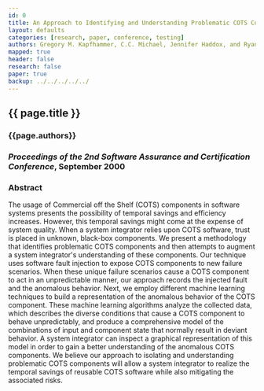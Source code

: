 ```yaml
---
id: 0
title: An Approach to Identifying and Understanding Problematic COTS Components
layout: defaults
categories: [research, paper, conference, testing]
authors: Gregory M. Kapfhammer, C.C. Michael, Jennifer Haddox, and Ryan Colyer 
mapped: true 
header: false 
research: false 
paper: true
backup: ../../../../../
---
```


## {{ page.title }} 

### {{page.authors}}

### <em>Proceedings of the 2nd Software Assurance and Certification Conference</em>, September 2000

### Abstract

The usage of Commercial off the Shelf (COTS) components in software systems presents the possibility of temporal savings
and efficiency increases. However, this temporal savings might come at the expense of system quality. When a system
integrator relies upon COTS software, trust is placed in unknown, black-box components. We present a methodology that
identifies problematic COTS components and then attempts to augment a system integrator's understanding of these
components. Our technique uses software fault injection to expose COTS components to new failure scenarios. When these
unique failure scenarios cause a COTS component to act in an unpredictable manner, our approach records the injected
fault and the anomalous behavior. Next, we employ different machine learning techniques to build a representation of the
anomalous behavior of the COTS component. These machine learning algorithms analyze the collected data, which describes
the diverse conditions that cause a COTS component to behave unpredictably, and produce a comprehensive model of the
combinations of input and component state that normally result in deviant behavior. A system integrator can inspect a
graphical representation of this model in order to gain a better understanding of the anomalous COTS components. We
believe our approach to isolating and understanding problematic COTS components will allow a system integrator to
realize the temporal savings of reusable COTS software while also mitigating the associated risks.



